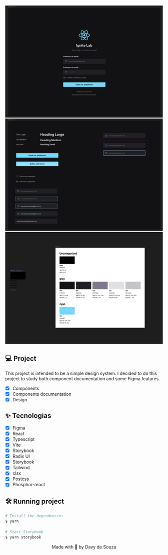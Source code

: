 <p align="center">
 <img src=".github/web.png" alt="web preview"/>
 <img src=".github/components.png" alt="components"/>
 <img src=".github/colors.png" alt="colors"/>
</p>

## 💻 Project

This project is intended to be a simple design system. I decided to do this project to study both component documentation and some Figma features.

- [x] Components
- [x] Components documentation
- [x] Design

## ✨ Tecnologias

- [x] Figma
- [x] React
- [x] Typescript
- [x] Vite
- [x] Storybook
- [x] Radix UI
- [x] Storybook
- [x] Tailwind
- [x] clsx
- [x] Postcss
- [x] Phosphor-react

## :hammer_and_wrench: Running project

```bash
# Install the dependencies
$ yarn

# Start Storybook
$ yarn storybook
```

<p align="center">Made with 💙 by Davy de Souza</p>
